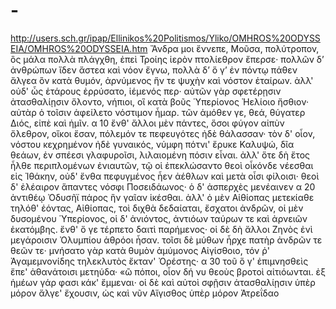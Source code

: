# -
http://users.sch.gr/ipap/Ellinikos%20Politismos/Yliko/OMHROS%20ODYSSEIA/OMHROS%20ODYSSEIA.htm
Ἄνδρα μοι ἔννεπε, Μοῦσα, πολύτροπον, ὃς μάλα πολλὰ
πλάγχθη, ἐπεὶ Τροίης ἱερὸν πτολίεθρον ἔπερσε·
πολλῶν δ’ ἀνθρώπων ἴδεν ἄστεα καὶ νόον ἔγνω,
πολλὰ δ’ ὅ γ’ ἐν πόντῳ πάθεν ἄλγεα ὃν κατὰ θυμόν,
ἀρνύμενος ἥν τε ψυχὴν καὶ νόστον ἑταίρων.
ἀλλ' οὐδ' ὧς ἑτάρους ἐρρύσατο, ἱέμενός περ·
αὐτῶν γὰρ σφετέρῃσιν ἀτασθαλίῃσιν ὄλοντο,
νήπιοι, οἳ κατὰ βοῦς Ὑπερίονος Ἠελίοιο
ἤσθιον· αὐτὰρ ὁ τοῖσιν ἀφείλετο νόστιμον ἦμαρ.
τῶν ἁμόθεν γε, θεά, θύγατερ Διός, εἰπὲ καὶ ἡμῖν. α 10
ἔνθ' ἄλλοι μὲν πάντες, ὅσοι φύγον αἰπὺν ὄλεθρον,
οἴκοι ἔσαν, πόλεμόν τε πεφευγότες ἠδὲ θάλασσαν·
τὸν δ' οἶον, νόστου κεχρημένον ἠδὲ γυναικός,
νύμφη πότνι' ἔρυκε Καλυψώ, δῖα θεάων,
ἐν σπέεσι γλαφυροῖσι, λιλαιομένη πόσιν εἶναι.
ἀλλ' ὅτε δὴ ἔτος ἦλθε περιπλομένων ἐνιαυτῶν,
τῷ οἱ ἐπεκλώσαντο θεοὶ οἶκόνδε νέεσθαι
εἰς Ἰθάκην, οὐδ' ἔνθα πεφυγμένος ἦεν ἀέθλων
καὶ μετὰ οἷσι φίλοισι· θεοὶ δ' ἐλέαιρον ἅπαντες
νόσφι Ποσειδάωνος· ὁ δ' ἀσπερχὲς μενέαινεν α 20
ἀντιθέῳ Ὀδυσῆϊ πάρος ἣν γαῖαν ἱκέσθαι.
ἀλλ' ὁ μὲν Αἰθίοπας μετεκίαθε τηλόθ' ἐόντας,
Αἰθίοπας, τοὶ διχθὰ δεδαίαται, ἔσχατοι ἀνδρῶν,
οἱ μὲν δυσομένου Ὑπερίονος, οἱ δ' ἀνιόντος,
ἀντιόων ταύρων τε καὶ ἀρνειῶν ἑκατόμβης.
ἔνθ' ὅ γε τέρπετο δαιτὶ παρήμενος· οἱ δὲ δὴ ἄλλοι
Ζηνὸς ἐνὶ μεγάροισιν Ὀλυμπίου ἁθρόοι ἦσαν.
τοῖσι δὲ μύθων ἦρχε πατὴρ ἀνδρῶν τε θεῶν τε·
μνήσατο γὰρ κατὰ θυμὸν ἀμύμονος Αἰγίσθοιο,
τόν ῥ' Ἀγαμεμνονίδης τηλεκλυτὸς ἔκταν' Ὀρέστης· α 30
τοῦ ὅ γ' ἐπιμνησθεὶς ἔπε' ἀθανάτοισι μετηύδα·
«ὢ πόποι, οἷον δή νυ θεοὺς βροτοὶ αἰτιόωνται.
ἐξ ἡμέων γάρ φασι κάκ' ἔμμεναι· οἱ δὲ καὶ αὐτοὶ
σφῇσιν ἀτασθαλίῃσιν ὑπὲρ μόρον ἄλγε' ἔχουσιν,
ὡς καὶ νῦν Αἴγισθος ὑπὲρ μόρον Ἀτρεΐδαο
